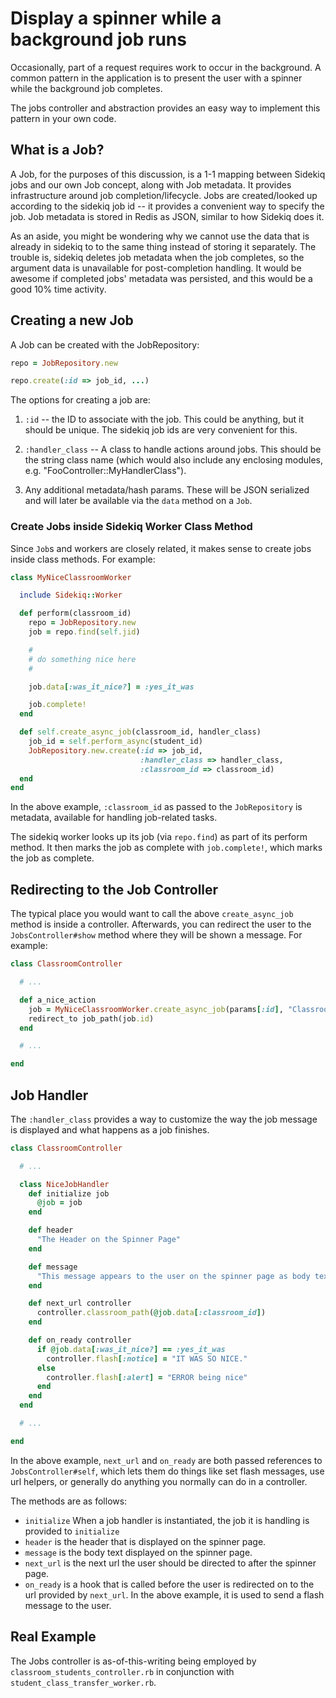 # Display a spinner while a background job runs

Occasionally, part of a request requires work to occur in the
background. A common pattern in the application is to present the user
with a spinner while the background job completes.

The jobs controller and abstraction provides an easy way to implement
this pattern in your own code.

## What is a Job?

A Job, for the purposes of this discussion, is a 1-1 mapping between
Sidekiq jobs and our own Job concept, along with Job metadata. It
provides infrastructure around job completion/lifecycle. Jobs are
created/looked up according to the sidekiq job id -- it provides a
convenient way to specify the job. Job metadata is stored in Redis as
JSON, similar to how Sidekiq does it.

As an aside, you might be wondering why we cannot use the data that is
already in sidekiq to to the same thing instead of storing it
separately. The trouble is, sidekiq deletes job metadata when the job
completes, so the argument data is unavailable for post-completion
handling. It would be awesome if completed jobs' metadata was
persisted, and this would be a good 10% time activity.

## Creating a new Job

A Job can be created with the JobRepository:

```ruby
repo = JobRepository.new

repo.create(:id => job_id, ...)
```
The options for creating a job are:

1. `:id` -- the ID to associate with the job. This could be anything, but
   it should be unique. The sidekiq job ids are very convenient for
   this.

2. `:handler_class` -- A class to handle actions around jobs. This should
   be the string class name (which would also include any enclosing
   modules, e.g. "FooController::MyHandlerClass").

3. Any additional metadata/hash params. These will be JSON serialized
   and will later be available via the `data` method on a `Job`.


### Create Jobs inside Sidekiq Worker Class Method

Since `Job`s and workers are closely related, it makes sense to create
jobs inside class methods. For example:


```ruby
class MyNiceClassroomWorker

  include Sidekiq::Worker

  def perform(classroom_id)
    repo = JobRepository.new
    job = repo.find(self.jid)

    #
    # do something nice here
    #

    job.data[:was_it_nice?] = :yes_it_was

    job.complete!
  end

  def self.create_async_job(classroom_id, handler_class)
    job_id = self.perform_async(student_id)
    JobRepository.new.create(:id => job_id,
                             :handler_class => handler_class,
                             :classroom_id => classroom_id)
  end
end
```

In the above example, `:classroom_id` as passed to the `JobRepository`
is metadata, available for handling job-related tasks.

The sidekiq worker looks up its job (via `repo.find`) as part of its
perform method. It then marks the job as complete with
`job.complete!`, which marks the job as complete.


## Redirecting to the Job Controller

The typical place you would want to call the above `create_async_job`
method is inside a controller. Afterwards, you can redirect the user
to the `JobsController#show` method where they will be shown a
message. For example:

```ruby
class ClassroomController

  # ...

  def a_nice_action
    job = MyNiceClassroomWorker.create_async_job(params[:id], "ClassroomController::NiceJobHandler")
    redirect_to job_path(job.id)
  end

  # ...

end
```

## Job Handler

The `:handler_class` provides a way to customize the way the job
message is displayed and what happens as a job finishes.

```ruby
class ClassroomController

  # ...

  class NiceJobHandler
    def initialize job
      @job = job
    end

    def header
      "The Header on the Spinner Page"
    end

    def message
      "This message appears to the user on the spinner page as body text."
    end

    def next_url controller
      controller.classroom_path(@job.data[:classroom_id])
    end

    def on_ready controller
      if @job.data[:was_it_nice?] == :yes_it_was
        controller.flash[:notice] = "IT WAS SO NICE."
      else
        controller.flash[:alert] = "ERROR being nice"
      end
    end
  end

  # ...

end
```

In the above example, `next_url` and `on_ready` are both passed
references to `JobsController#self`, which lets them do things like
set flash messages, use url helpers, or generally do anything you
normally can do in a controller.

The methods are as follows:

- `initialize` When a job handler is instantiated, the job it is
  handling is provided to `initialize`
- `header` is the header that is displayed on the spinner page.
- `message` is the body text displayed on the spinner page.
- `next_url` is the next url the user should be directed to after the
  spinner page.
- `on_ready` is a hook that is called before the user is redirected
  on to the url provided by `next_url`. In the above example, it is
  used to send a flash message to the user.


## Real Example

The Jobs controller is as-of-this-writing being employed by
`classroom_students_controller.rb` in conjunction with
`student_class_transfer_worker.rb`.

